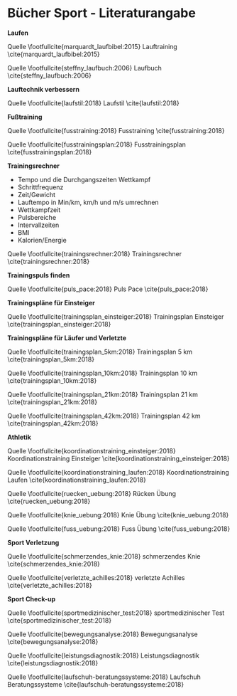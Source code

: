 # Bücher Sport - Literaturangabe

**Laufen**

Quelle \footfullcite{marquardt_laufbibel:2015} Lauftraining \cite{marquardt_laufbibel:2015} 

Quelle \footfullcite{steffny_laufbuch:2006} Laufbuch \cite{steffny_laufbuch:2006}

**Lauftechnik verbessern**

Quelle \footfullcite{laufstil:2018} Laufstil \cite{laufstil:2018} 

**Fußtraining**

Quelle \footfullcite{fusstraining:2018} Fusstraining \cite{fusstraining:2018}

Quelle \footfullcite{fusstrainingsplan:2018} Fusstrainingsplan \cite{fusstrainingsplan:2018} 

**Trainingsrechner**

- Tempo und die Durchgangszeiten Wettkampf
- Schrittfrequenz
- Zeit/Gewicht
- Lauftempo in Min/km, km/h und m/s umrechnen
- Wettkampfzeit
- Pulsbereiche
- Intervallzeiten
- BMI
- Kalorien/Energie

Quelle \footfullcite{trainingsrechner:2018} Trainingsrechner \cite{trainingsrechner:2018} 

**Trainingspuls finden**

Quelle \footfullcite{puls_pace:2018} Puls Pace \cite{puls_pace:2018} 

**Trainingspläne für Einsteiger**

Quelle \footfullcite{trainingsplan_einsteiger:2018} Trainingsplan Einsteiger \cite{trainingsplan_einsteiger:2018} 

**Trainingspläne für Läufer und Verletzte**

Quelle \footfullcite{trainingsplan_5km:2018} Trainingsplan 5 km \cite{trainingsplan_5km:2018} 

Quelle \footfullcite{trainingsplan_10km:2018} Trainingsplan 10 km \cite{trainingsplan_10km:2018} 

Quelle \footfullcite{trainingsplan_21km:2018} Trainingsplan 21 km \cite{trainingsplan_21km:2018} 

Quelle \footfullcite{trainingsplan_42km:2018} Trainingsplan 42 km \cite{trainingsplan_42km:2018} 

**Athletik**

Quelle \footfullcite{koordinationstraining_einsteiger:2018} Koordinationstraining Einsteiger \cite{koordinationstraining_einsteiger:2018} 

Quelle \footfullcite{koordinationstraining_laufen:2018} Koordinationstraining Laufen \cite{koordinationstraining_laufen:2018} 

Quelle \footfullcite{ruecken_uebung:2018} Rücken Übung \cite{ruecken_uebung:2018}

Quelle \footfullcite{knie_uebung:2018} Knie Übung \cite{knie_uebung:2018} 

Quelle \footfullcite{fuss_uebung:2018} Fuss Übung \cite{fuss_uebung:2018} 

**Sport Verletzung**

Quelle \footfullcite{schmerzendes_knie:2018} schmerzendes Knie \cite{schmerzendes_knie:2018} 

Quelle \footfullcite{verletzte_achilles:2018} verletzte Achilles \cite{verletzte_achilles:2018} 

**Sport Check-up**

Quelle \footfullcite{sportmedizinischer_test:2018} sportmedizinischer Test \cite{sportmedizinischer_test:2018} 

Quelle \footfullcite{bewegungsanalyse:2018} Bewegungsanalyse \cite{bewegungsanalyse:2018} 

Quelle \footfullcite{leistungsdiagnostik:2018} Leistungsdiagnostik \cite{leistungsdiagnostik:2018} 

Quelle \footfullcite{laufschuh-beratungssysteme:2018} Laufschuh Beratungssysteme \cite{laufschuh-beratungssysteme:2018} 




